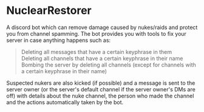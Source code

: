 # NuclearRestorer
A discord bot which can remove damage caused by nukes/raids and protect you from channel spamming. The bot provides you with tools to fix your server in case anything happens such as:
> Deleting all messages that have a certain keyphrase in them  
> Deleting all channels that have a certain keyphrase in their name  
> Bombing the server by deleting all channels (except for channels with a certain keyphrase in their name)  

Suspected nukers are also kicked (if possible) and a message is sent to the server owner (or the server's default channel if the server owner's DMs are off) with details about the nuke channel, the person who made the channel and the actions automatically taken by the bot.
